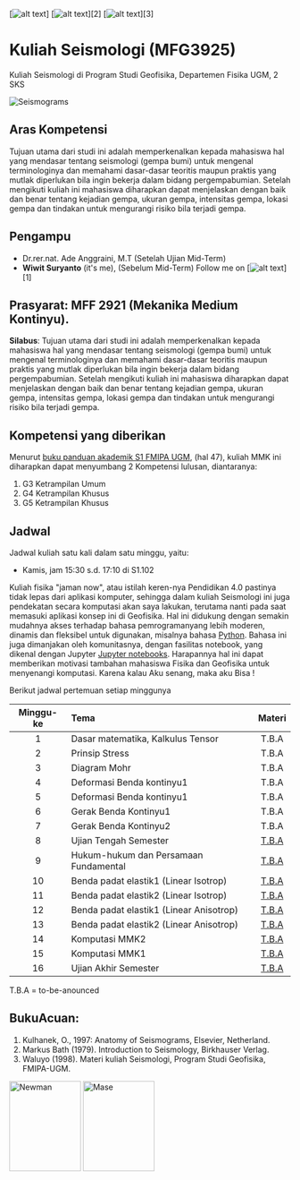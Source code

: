 [![alt text][1.1]]
[![alt text][2.1]][2]
[![alt text][3.1]][3]

[1.1]: http://i.imgur.com/tXSoThF.png 
[2.1]: http://i.imgur.com/P3YfQoD.png 
[3.1]: http://i.imgur.com/yCsTjba.png 

# Kuliah Seismologi (MFG3925)
Kuliah Seismologi di Program Studi Geofisika, Departemen Fisika UGM, 2 SKS

![Seismograms](https://chenseismolab.org/wp-content/uploads/2017/09/cropped-Header_image7_waveform_fitting_Chenetal2015JGR-1.png)
## Aras Kompetensi
Tujuan utama dari studi ini adalah memperkenalkan kepada mahasiswa hal yang mendasar tentang seismologi (gempa bumi) untuk mengenal terminologinya dan memahami dasar-dasar teoritis maupun praktis yang mutlak diperlukan bila ingin bekerja dalam bidang pergempabumian. Setelah mengikuti kuliah ini mahasiswa diharapkan dapat menjelaskan dengan baik dan benar tentang kejadian gempa, ukuran gempa, intensitas gempa, lokasi gempa dan tindakan untuk mengurangi risiko bila terjadi gempa.

## Pengampu
- Dr.rer.nat. Ade Anggraini, M.T (Setelah Ujian Mid-Term)
- **Wiwit Suryanto** (it's me), (Sebelum Mid-Term)
Follow me on [![alt text][1.1]][1]

## Prasyarat: MFF 2921 (Mekanika Medium Kontinyu).
**Silabus**: Tujuan utama dari studi ini adalah memperkenalkan kepada mahasiswa hal yang mendasar tentang seismologi (gempa bumi) untuk mengenal terminologinya dan memahami dasar-dasar teoritis maupun praktis yang mutlak diperlukan bila ingin bekerja dalam bidang pergempabumian. Setelah mengikuti kuliah ini mahasiswa diharapkan dapat menjelaskan dengan baik dan benar tentang kejadian gempa,
ukuran gempa, intensitas gempa, lokasi gempa dan tindakan untuk mengurangi risiko bila terjadi
gempa.

## Kompetensi yang diberikan

Menurut [buku panduan akademik S1 FMIPA UGM](http://mipa.ugm.ac.id/file/kurikulum-s1-s2-dan-s3/), (hal 47), kuliah MMK ini diharapkan dapat menyumbang 2 Kompetensi lulusan, diantaranya:
1. G3 Ketrampilan Umum
2. G4 Ketrampilan Khusus
3. G5 Ketrampilan Khusus

## Jadwal

Jadwal kuliah satu kali dalam satu minggu, yaitu:
- Kamis, jam 15:30 s.d. 17:10 di S1.102

Kuliah fisika "jaman now", atau istilah keren-nya Pendidikan 4.0 pastinya tidak lepas dari aplikasi komputer, sehingga dalam kuliah Seismologi ini juga pendekatan secara komputasi akan saya lakukan, terutama nanti pada saat memasuki aplikasi konsep ini di Geofisika. Hal ini didukung dengan semakin mudahnya akses terhadap bahasa pemrogramanyang lebih moderen, dinamis dan fleksibel untuk digunakan, misalnya bahasa [Python](http://python.org). Bahasa ini juga dimanjakan oleh komunitasnya, dengan fasilitas notebook, yang dikenal dengan Jupyter [Jupyter notebooks](http://jupyter.org/). Harapannya hal ini dapat memberikan motivasi tambahan mahasiswa Fisika dan Geofisika untuk menyenangi komputasi. Karena kalau Aku senang, maka aku Bisa ! 

Berikut jadwal pertemuan setiap minggunya

| Minggu-ke | Tema                                 | Materi |
|:------:|:-------------------------------------|:-------:|
| 1     | Dasar matematika, Kalkulus Tensor | T.B.A |
| 2     | Prinsip Stress | T.B.A |
| 3    | Diagram Mohr | T.B.A |
| 4     | Deformasi Benda kontinyu1 | T.B.A |
| 5     | Deformasi Benda kontinyu1 | T.B.A |
| 6     | Gerak Benda Kontinyu1 | T.B.A |
| 7     | Gerak Benda Kontinyu2 |  T.B.A |
| 8     | Ujian Tengah Semester | [T.B.A](#) |
| 9     | Hukum-hukum dan Persamaan Fundamental| [T.B.A](#) |
| 10     | Benda padat elastik1 (Linear Isotrop) | [T.B.A](#) |
| 11     | Benda padat elastik2 (Linear Isotrop) | [T.B.A](#) |
| 12     | Benda padat elastik1 (Linear Anisotrop) | [T.B.A](#) |
| 13     | Benda padat elastik2 (Linear Anisotrop) | [T.B.A](#) |
| 14     | Komputasi MMK2 | [T.B.A](#) |
| 15     | Komputasi MMK1 | [T.B.A](#) |
| 16     | Ujian Akhir Semester | [T.B.A](#) |

T.B.A = to-be-anounced 


## BukuAcuan:
1. Kulhanek, O., 1997: Anatomy of Seismograms, Elsevier, Netherland.
2. Markus Bath (1979). Introduction to Seismology, Birkhauser Verlag.
3. Waluyo (1998). Materi kuliah Seismologi, Program Studi Geofisika, FMIPA-UGM.

<img src="https://images-na.ssl-images-amazon.com/images/I/411QOuJzYAL._SY291_BO1,204,203,200_QL40_.jpg" width=128px height=161px alt='Newman'> <img src="https://imgv2-1-f.scribdassets.com/img/document/162313493/original/a84148e8dc/1547985008?v=1" width=128px height=161px alt='Mase'>
